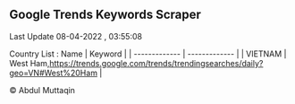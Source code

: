 

## Google Trends Keywords Scraper 
 
Last Update 08-04-2022 , 03:55:08

Country List :
 Name  | Keyword |
| ------------- | ------------- |
| VIETNAM | West Ham,https://trends.google.com/trends/trendingsearches/daily?geo=VN#West%20Ham |



© Abdul Muttaqin 
